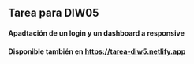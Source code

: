 ## Tarea para DIW05
#### Apadtación de un login y un dashboard  a responsive
#### Disponible también en https://tarea-diw5.netlify.app
